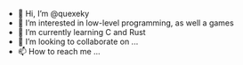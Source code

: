 - 👋 Hi, I’m @quexeky
- 👀 I’m interested in low-level programming, as well a games
- 🌱 I’m currently learning C and Rust
- 💞️ I’m looking to collaborate on ...
- 📫 How to reach me ...

<!---
quexeky/quexeky is a ✨ special ✨ repository because its `README.md` (this file) appears on your GitHub profile.
You can click the Preview link to take a look at your changes.
--->
